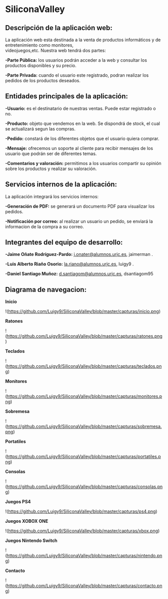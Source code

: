 # SiliconaValley

## **Descripción de la aplicación web:**

La aplicación web esta destinada a la venta de productos informáticos y de entretenimiento como monitores,     
videojuegos,etc. Nuestra web tendrá dos partes:

  **-Parte Pública:** los usuarios podrán acceder a la web y consultar los productos disponibles y su precio.
  
  **-Parte Privada:** cuando el usuario este registrado, podran realizar los pedidos de los productos deseados.

## **Entidades principales de la aplicación:**

  **-Usuario:** es el destinatario de nuestras ventas. Puede estar registrado o no.
  
  **-Producto:** objeto que vendemos en la web. Se dispondrá de stock, el cual se actualizará segun las compras.
  
  **-Pedido:** constará de los diferentes objetos que el usuario quiera comprar.
  
  **-Mensaje:** ofrecemos un soporte al cliente para recibir mensajes de los usuario que podrán ser de 
  diferentes temas.
  
  **-Comentarios y valoración:** permitimos a los usuarios compartir su opinión sobre los productos y realizar su 
  valoración.
  
## **Servicios internos de la aplicación:**

La aplicación integrará los servicios internos:
  
  **-Generación de PDF:** se generará un documento PDF para visualizar los pedidos.
  
  **-Notificación por correo:** al realizar un usuario un pedido, se enviará la informacion de la compra a su correo.
  
## **Integrantes del equipo de desarrollo:**

  **-Jaime Oñate Rodríguez-Pardo:** j.onater@alumnos.urjc.es, jaimerman .
  
  **-Luis Alberto Riaño Osorio:** la.riano@alumnos.urjc.es, luigy9 .
  
  **-Daniel Santiago Muñoz:** d.santiagom@alumnos.urjc.es, dsantiagom95 
  
## **Diagrama de navegacion:**

  **Inicio** 
  
  !(https://github.com/Luigy9/SiliconaValley/blob/master/capturas/inicio.png)
  
  **Ratones** 
  
  !(https://github.com/Luigy9/SiliconaValley/blob/master/capturas/ratones.png)
  
  **Teclados** 
  
  !(https://github.com/Luigy9/SiliconaValley/blob/master/capturas/teclados.png)
  
  **Monitores** 
  
  !(https://github.com/Luigy9/SiliconaValley/blob/master/capturas/monitores.png)
  
  **Sobremesa** 
  
  !(https://github.com/Luigy9/SiliconaValley/blob/master/capturas/sobremesa.png)
  
  **Portatiles** 
  
  !(https://github.com/Luigy9/SiliconaValley/blob/master/capturas/portatiles.png)
  
  **Consolas** 
  
  !(https://github.com/Luigy9/SiliconaValley/blob/master/capturas/consolas.png)
  
  **Juegos PS4** 
  
  !(https://github.com/Luigy9/SiliconaValley/blob/master/capturas/ps4.png)
  
  **Juegos XOBOX ONE**
  
  !(https://github.com/Luigy9/SiliconaValley/blob/master/capturas/xbox.png)
  
  **Juegos Nintendo Switch**
  
  !(https://github.com/Luigy9/SiliconaValley/blob/master/capturas/nintendo.png)
  
  **Contacto**
  
  !(https://github.com/Luigy9/SiliconaValley/blob/master/capturas/contacto.png)
  
  
  
